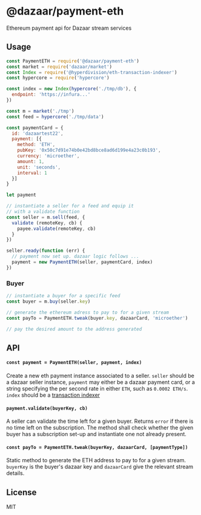 # @dazaar/payment-eth
Ethereum payment api for Dazaar stream services

## Usage

```js
const PaymentETH = require('@dazaar/payment-eth')
const market = require('dazaar/market')
const Index = require('@hyperdivision/eth-transaction-indexer')
const hypercore = require('hypercore')

const index = new Index(hypercore('./tmp/db'), {
  endpoint: 'https://infura...'
})

const m = market('./tmp')
const feed = hypercore('./tmp/data')

const paymentCard = {
  id: 'dazaartest22',
  payment: [{
    method: 'ETH',
    pubKey: '0x50c7d91e74b0e42bd8bce8ad6d199e4a23c0b193',
    currency: 'microether',
    amount: 1,
    unit: 'seconds',
    interval: 1
  }]
}

let payment

// instantiate a seller for a feed and equip it
// with a validate function
const seller = m.sell(feed, {
  validate (remoteKey, cb) {
    payee.validate(remoteKey, cb)
  }
})

seller.ready(function (err) {
  // payment now set up. dazaar logic follows ...
  payment = new PaymentETH(seller, paymentCard, index)
})
```

### Buyer
```js
// instantiate a buyer for a specific feed
const buyer = m.buy(seller.key)

// generate the ethereum adress to pay to for a given stream
const payTo = PaymentETH.tweak(buyer.key, dazaarCard, 'microether')

// pay the desired amount to the address generated
```

## API
#### `const payment = PaymentETH(seller, payment, index)`

Create a new eth payment instance associated to a seller. `seller` should be a dazaar seller instance, `payment` may either be a dazaar payment card, or a string specifying the per second rate in either `ETH`, such as `0.0002 ETH/s`. `index` should be a [transaction indexer](https://github.com/hyperdivision/eth-transaction-indexer)

#### `payment.validate(buyerKey, cb)`

A seller can validate the time left for a given buyer. Returns `error` if there is no time left on the subscription. The method shall check whether the given buyer has a subscription set-up and instantiate one not already present.

#### `const payTo = PaymentETH.tweak(buyerKey, dazaarCard, [paymentType])`

Static method to generate the ETH address to pay to for a given stream. `buyerKey` is the buyer's dazaar key and `dazaarCard` give the relevant stream details.

## License
MIT
